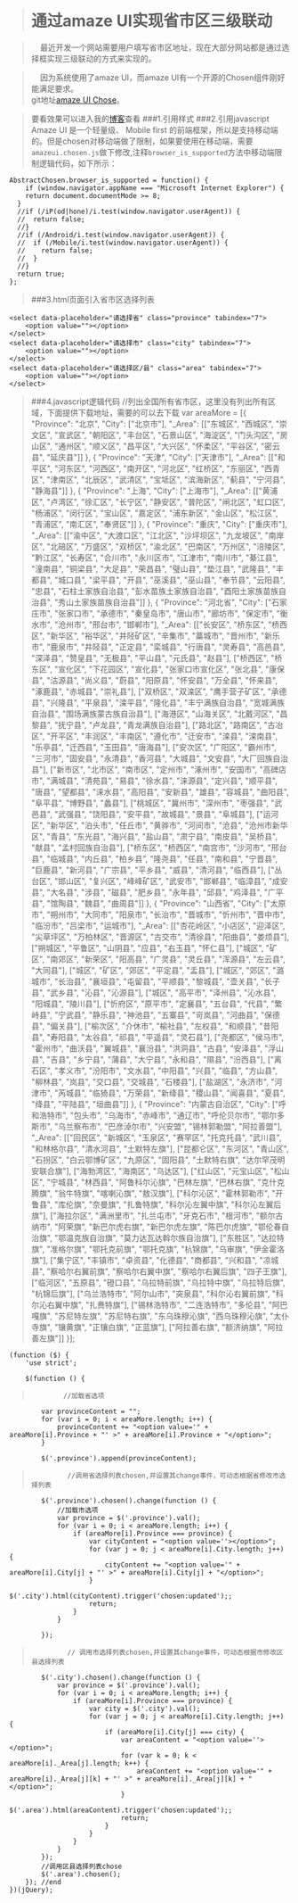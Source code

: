 ># 通过amaze UI实现省市区三级联动 #

>&nbsp;&nbsp;&nbsp;&nbsp;最近开发一个网站需要用户填写省市区地址，现在大部分网站都是通过选择框实现三级联动的方式来实现的。

>&nbsp;&nbsp;&nbsp;&nbsp;因为系统使用了amaze UI，而amaze UI有一个开源的Chosen组件刚好能满足要求。<br/>
>git地址<a href="https://github.com/amazeui/chosen">amaze UI Chose</a>。

>要看效果可以进入我的<a href="http://www.replycode.com/html5/%E9%80%9A%E8%BF%87amaze-ui%E5%AE%9E%E7%8E%B0%E7%9C%81%E5%B8%82%E5%8C%BA%E4%B8%89%E7%BA%A7%E8%81%94%E5%8A%A8/">博客</a>查看
> ###1.引用样式
    <link rel="stylesheet" href="path/to/amazeui.min.css"/>
    <link rel="stylesheet" href="path/to/amazeui.chosen.css"/>
>###2.引用javascript
    <script src="path/to/jquery.min.js"></script>
    <script src="path/to/amazeui.chosen.min.js"></script>
>Amaze UI 是一个轻量级、 Mobile first 的前端框架，所以是支持移动端的。但是chosen对移动端做了限制，如果要使用在移动端，需要`amazeui.chosen.js`做下修改,注释`browser_is_supported`方法中移动端限制逻辑代码，如下所示：
>
    AbstractChosen.browser_is_supported = function() {
        if (window.navigator.appName === "Microsoft Internet Explorer") {
        return document.documentMode >= 8;
      }
      //if (/iP(od|hone)/i.test(window.navigator.userAgent)) {
      //  return false;
      //}
      //if (/Android/i.test(window.navigator.userAgent)) {
      //  if (/Mobile/i.test(window.navigator.userAgent)) {
      //    return false;
      //  }
      //}
      return true;
    };

>###3.html页面引入省市区选择列表
>
    <select data-placeholder="请选择省" class="province" tabindex="7">
        <option value=""></option>        
    </select>
    <select data-placeholder="请选择市" class="city" tabindex="7">
        <option value=""></option>
    </select>
    <select data-placeholder="请选择区/县" class="area" tabindex="7">
        <option value=""></option>
    </select>
>
>###4.javascript逻辑代码
    //列出全国所有省市区，这里没有列出所有区域，下面提供下载地址，需要的可以去下载
    var areaMore = [{ "Province": "北京", "City": ["北京市"], "_Area": [["东城区", "西城区", "崇文区", "宣武区", "朝阳区", "丰台区", "石景山区", "海淀区", "门头沟区", "房山区", "通州区", "顺义区", "昌平区", "大兴区", "怀柔区", "平谷区", "密云县", "延庆县"]] }, { "Province": "天津", "City": ["天津市"], "_Area": [["和平区", "河东区", "河西区", "南开区", "河北区", "红桥区", "东丽区", "西青区", "津南区", "北辰区", "武清区", "宝坻区", "滨海新区", "蓟县", "宁河县", "静海县"]] }, { "Province": "上海", "City": ["上海市"], "_Area": [["黄浦区", "卢湾区", "徐汇区", "长宁区", "静安区", "普陀区", "闸北区", "虹口区", "杨浦区", "闵行区", "宝山区", "嘉定区", "浦东新区", "金山区", "松江区", "青浦区", "南汇区", "奉贤区"]] }, { "Province": "重庆", "City": ["重庆市"], "_Area": [["渝中区", "大渡口区", "江北区", "沙坪坝区", "九龙坡区", "南岸区", "北碚区", "万盛区", "双桥区", "渝北区", "巴南区", "万州区", "涪陵区", "黔江区", "长寿区", "合川市", "永川区市", "江津市", "南川市", "綦江县", "潼南县", "铜梁县", "大足县", "荣昌县", "璧山县", "垫江县", "武隆县", "丰都县", "城口县", "梁平县", "开县", "巫溪县", "巫山县", "奉节县", "云阳县", "忠县", "石柱土家族自治县", "彭水苗族土家族自治县", "酉阳土家族苗族自治县", "秀山土家族苗族自治县"]] }, { "Province": "河北省", "City": ["石家庄市", "张家口市", "承德市", "秦皇岛市", "唐山市", "廊坊市", "保定市", "衡水市", "沧州市", "邢台市", "邯郸市"], "_Area": [["长安区", "桥东区", "桥西区", "新华区", "裕华区", "井陉矿区", "辛集市", "藁城市", "晋州市", "新乐市", "鹿泉市", "井陉县", "正定县", "栾城县", "行唐县", "灵寿县", "高邑县", "深泽县", "赞皇县", "无极县", "平山县", "元氏县", "赵县"], ["桥西区", "桥东区", "宣化区", "下花园区", "宣化县", "张家口市宣化区", "张北县", "康保县", "沽源县", "尚义县", "蔚县", "阳原县", "怀安县", "万全县", "怀来县", "涿鹿县", "赤城县", "崇礼县"], ["双桥区", "双滦区", "鹰手营子矿区", "承德县", "兴隆县", "平泉县", "滦平县", "隆化县", "丰宁满族自治县", "宽城满族自治县", "围场满族蒙古族自治县"], ["海港区", "山海关区", "北戴河区", "昌黎县", "抚宁县", "卢龙县", "青龙满族自治县"], ["路北区", "路南区", "古冶区", "开平区", "丰润区", "丰南区", "遵化市", "迁安市", "滦县", "滦南县", "乐亭县", "迁西县", "玉田县", "唐海县"], ["安次区", "广阳区", "霸州市", "三河市", "固安县", "永清县", "香河县", "大城县", "文安县", "大厂回族自治县"], ["新市区", "北市区", "南市区", "定州市", "涿州市", "安国市", "高碑店市", "满城县", "清苑县", "易县", "徐水县", "涞源县", "定兴县", "顺平县", "唐县", "望都县", "涞水县", "高阳县", "安新县", "雄县", "容城县", "曲阳县", "阜平县", "博野县", "蠡县"], ["桃城区", "冀州市", "深州市", "枣强县", "武邑县", "武强县", "饶阳县", "安平县", "故城县", "景县", "阜城县"], ["运河区", "新华区", "泊头市", "任丘市", "黄骅市", "河间市", "沧县", "沧州市新华区", "青县", "东光县", "海兴县", "盐山县", "肃宁县", "南皮县", "吴桥县", "献县", "孟村回族自治县"], ["桥东区", "桥西区", "南宫市", "沙河市", "邢台县", "临城县", "内丘县", "柏乡县", "隆尧县", "任县", "南和县", "宁晋县", "巨鹿县", "新河县", "广宗县", "平乡县", "威县", "清河县", "临西县"], ["丛台区", "邯山区", "复兴区", "峰峰矿区", "武安市", "邯郸县", "临漳县", "成安县", "大名县", "涉县", "磁县", "肥乡县", "永年县", "邱县", "鸡泽县", "广平县", "馆陶县", "魏县", "曲周县"]] }, { "Province": "山西省", "City": ["太原市", "朔州市", "大同市", "阳泉市", "长治市", "晋城市", "忻州市", "晋中市", "临汾市", "吕梁市", "运城市"], "_Area": [["杏花岭区", "小店区", "迎泽区", "尖草坪区", "万柏林区", "晋源区", "古交市", "清徐县", "阳曲县", "娄烦县"], ["朔城区", "平鲁区", "山阴县", "应县", "右玉县", "怀仁县"], ["城区", "矿区", "南郊区", "新荣区", "阳高县", "广灵县", "灵丘县", "浑源县", "左云县", "大同县"], ["城区", "矿区", "郊区", "平定县", "盂县"], ["城区", "郊区", "潞城市", "长治县", "襄垣县", "屯留县", "平顺县", "黎城县", "壶关县", "长子县", "武乡县", "沁县", "沁源县"], ["城区", "高平市", "泽州县", "沁水县", "阳城县", "陵川县"], ["忻府区", "原平市", "定襄县", "五台县", "代县", "繁峙县", "宁武县", "静乐县", "神池县", "五寨县", "岢岚县", "河曲县", "保德县", "偏关县"], ["榆次区", "介休市", "榆社县", "左权县", "和顺县", "昔阳县", "寿阳县", "太谷县", "祁县", "平遥县", "灵石县"], ["尧都区", "侯马市", "霍州市", "曲沃县", "翼城县", "襄汾县", "洪洞县", "古县", "安泽县", "浮山县", "吉县", "乡宁县", "蒲县", "大宁县", "永和县", "隰县", "汾西县"], ["离石区", "孝义市", "汾阳市", "文水县", "中阳县", "兴县", "临县", "方山县", "柳林县", "岚县", "交口县", "交城县", "石楼县"], ["盐湖区", "永济市", "河津市", "芮城县", "临猗县", "万荣县", "新绛县", "稷山县", "闻喜县", "夏县", "绛县", "平陆县", "垣曲县"]] }, { "Province": "内蒙古自治区", "City": ["呼和浩特市", "包头市", "乌海市", "赤峰市", "通辽市", "呼伦贝尔市", "鄂尔多斯市", "乌兰察布市", "巴彦淖尔市", "兴安盟", "锡林郭勒盟", "阿拉善盟"], "_Area": [["回民区", "新城区", "玉泉区", "赛罕区", "托克托县", "武川县", "和林格尔县", "清水河县", "土默特左旗"], ["昆都仑区", "东河区", "青山区", "石拐区", "白云鄂博矿区", "九原区", "固阳县", "土默特右旗", "达尔罕茂明安联合旗"], ["海勃湾区", "海南区", "乌达区"], ["红山区", "元宝山区", "松山区", "宁城县", "林西县", "阿鲁科尔沁旗", "巴林左旗", "巴林右旗", "克什克腾旗", "翁牛特旗", "喀喇沁旗", "敖汉旗"], ["科尔沁区", "霍林郭勒市", "开鲁县", "库伦旗", "奈曼旗", "扎鲁特旗", "科尔沁左翼中旗", "科尔沁左翼后旗"], ["海拉尔区", "满洲里市", "扎兰屯市", "牙克石市", "根河市", "额尔古纳市", "阿荣旗", "新巴尔虎右旗", "新巴尔虎左旗", "陈巴尔虎旗", "鄂伦春自治旗", "鄂温克族自治旗", "莫力达瓦达斡尔族自治旗"], ["东胜区", "达拉特旗", "准格尔旗", "鄂托克前旗", "鄂托克旗", "杭锦旗", "乌审旗", "伊金霍洛旗"], ["集宁区", "丰镇市", "卓资县", "化德县", "商都县", "兴和县", "凉城县", "察哈尔右翼前旗", "察哈尔右翼中旗", "察哈尔右翼后旗", "四子王旗"], ["临河区", "五原县", "磴口县", "乌拉特前旗", "乌拉特中旗", "乌拉特后旗", "杭锦后旗"], ["乌兰浩特市", "阿尔山市", "突泉县", "科尔沁右翼前旗", "科尔沁右翼中旗", "扎赉特旗"], ["锡林浩特市", "二连浩特市", "多伦县", "阿巴嘎旗", "苏尼特左旗", "苏尼特右旗", "东乌珠穆沁旗", "西乌珠穆沁旗", "太仆寺旗", "镶黄旗", "正镶白旗", "正蓝旗"], ["阿拉善右旗", "额济纳旗", "阿拉善左旗"]] }];
>
    (function ($) {
        'use strict';
>
    	$(function () {
>             //加载省选项
        	var provinceContent = "";
        	for (var i = 0; i < areaMore.length; i++) {
            	provinceContent += "<option value='" + areaMore[i].Province + "' >" + areaMore[i].Province + "</option>";
        	}
>
        	$('.province').append(provinceContent);
>              //调用省选择列表chosen,并设置其change事件，可动态根据省修改市选择列表
        	$('.province').chosen().change(function () {
                //加载市选项
            	var province = $('.province').val();
            	for (var i = 0; i < areaMore.length; i++) {
                	if (areaMore[i].Province === province) {
                    	var cityContent = "<option value=''></option>";
                    	for (var j = 0; j < areaMore[i].City.length; j++) {
                        	cityContent += "<option value='" + areaMore[i].City[j] + "' >" + areaMore[i].City[j] + "</option>";
                    	}
                    	$('.city').html(cityContent).trigger('chosen:updated');;
                    	return;
                	}
            	}
>           
        	});
>              // 调用市选择列表chosen,并设置其change事件，可动态根据市修改区县选择列表
        	$('.city').chosen().change(function () {
            	var province = $('.province').val();
            	for (var i = 0; i < areaMore.length; i++) {
                	if (areaMore[i].Province === province) {
                    	var city = $('.city').val();
                    	for (var j = 0; j < areaMore[i].City.length; j++) {
                        	if (areaMore[i].City[j] === city) {
                            	var areaContent = "<option value=''></option>";
                            	for (var k = 0; k < areaMore[i]._Area[j].length; k++) {
                                	areaContent += "<option value='" + areaMore[i]._Area[j][k] + "' >" + areaMore[i]._Area[j][k] + "</option>";
                            	}
                            	$('.area').html(areaContent).trigger('chosen:updated');;
                            	return;
                        	}
                    	}             
                	}
            	}               
        	});
			//调用区县选择列表chose
        	$('.area').chosen();
    	}); //end 
    })(jQuery);
>



